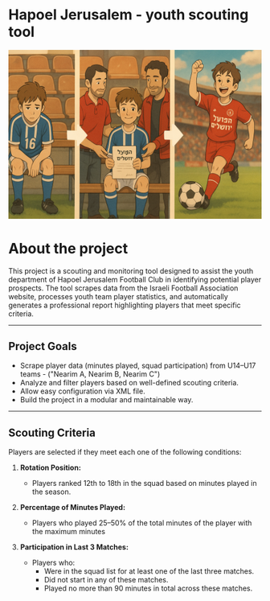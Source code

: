 # Hapoel Jerusalem - youth scouting tool

![Project image](pic.png)

# About the project

This project is a scouting and monitoring tool designed to assist the youth department of Hapoel Jerusalem Football Club in identifying potential player prospects.
The tool scrapes data from the Israeli Football Association website, processes youth team player statistics, and automatically generates a professional report highlighting players that meet specific criteria.

---

## Project Goals

- Scrape player data (minutes played, squad participation) from U14–U17 teams - ("Nearim A, Nearim B, Nearim C") 
- Analyze and filter players based on well-defined scouting criteria.
- Allow easy configuration via XML file.
- Build the project in a modular and maintainable way.

---

## Scouting Criteria

Players are selected if they meet each one of the following conditions:

1. **Rotation Position:**
   - Players ranked 12th to 18th in the squad based on minutes played in the season.

2. **Percentage of Minutes Played:**
   - Players who played 25–50% of the total minutes of the player with the maximum minutes
     
3. **Participation in Last 3 Matches:**
   - Players who:
     - Were in the squad list for at least one of the last three matches.
     - Did not start in any of these matches.
     - Played no more than 90 minutes in total across these matches.

